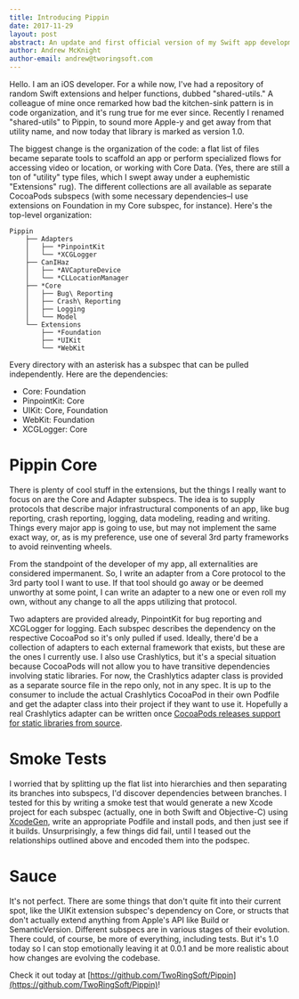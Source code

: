 ```yaml
---
title: Introducing Pippin
date: 2017-11-29
layout: post
abstract: An update and first official version of my Swift app development framework.
author: Andrew McKnight
author-email: andrew@tworingsoft.com
---
```


Hello. I am an iOS developer. For a while now, I've had a repository of random Swift extensions and helper functions, dubbed "shared-utils." A colleague of mine once remarked how bad the kitchen-sink pattern is in code organization, and it's rung true for me ever since. Recently I renamed "shared-utils" to Pippin, to sound more Apple-y and get away from that utility name, and now today that library is marked as version 1.0.

The biggest change is the organization of the code: a flat list of files became separate tools to scaffold an app or perform specialized flows for accessing video or location, or working with Core Data. (Yes, there are still a ton of "utility" type files, which I swept away under a euphemistic "Extensions" rug). The different collections are all available as separate CocoaPods subspecs (with some necessary dependencies–I use extensions on Foundation in my Core subspec, for instance). Here's the top-level organization:

```
Pippin
    ├── Adapters
    │   ├── *PinpointKit
    │   └── *XCGLogger
    ├── CanIHaz
    │   ├── *AVCaptureDevice
    │   └── *CLLocationManager
    ├── *Core
    │   ├── Bug\ Reporting
    │   ├── Crash\ Reporting
    │   ├── Logging
    │   └── Model
    └── Extensions
        ├── *Foundation
        ├── *UIKit
        └── *WebKit
```

Every directory with an asterisk has a subspec that can be pulled independently. Here are the dependencies:

- Core: Foundation
- PinpointKit: Core
- UIKit: Core, Foundation
- WebKit: Foundation
- XCGLogger: Core

# Pippin Core

There is plenty of cool stuff in the extensions, but the things I really want to focus on are the Core and Adapter subspecs. The idea is to supply protocols that describe major infrastructural components of an app, like bug reporting, crash reporting, logging, data modeling, reading and writing. Things every major app is going to use, but may not implement the same exact way, or, as is my preference, use one of several 3rd party frameworks to avoid reinventing wheels. 

From the standpoint of the developer of my app, all externalities are considered impermanent. So, I write an adapter from a Core protocol to the 3rd party tool I want to use. If that tool should go away or be deemed unworthy at some point, I can write an adapter to a new one or even roll my own, without any change to all the apps utilizing that protocol.

Two adapters are provided already, PinpointKit for bug reporting and XCGLogger for logging. Each subspec describes the dependency on the respective CocoaPod so it's only pulled if used. Ideally, there'd be a collection of adapters to each external framework that exists, but these are the ones I currently use. I also use Crashlytics, but it's a special situation because CocoaPods will not allow you to have transitive dependencies involving static libraries. For now, the Crashlytics adapter class is provided as a separate source file in the repo only, not in any spec. It is up to the consumer to include the actual Crashlytics CocoaPod in their own Podfile and get the adapter class into their project if they want to use it. Hopefully a real Crashlytics adapter can be written once [CocoaPods releases support for static libraries from source](https://github.com/CocoaPods/CocoaPods/pull/6811).

# Smoke Tests

I worried that by splitting up the flat list into hierarchies and then separating its branches into subspecs, I'd discover dependencies between branches. I tested for this by writing a smoke test that would generate a new Xcode project for each subspec (actually, one in both Swift and Objective-C) using [XcodeGen](https://github.com/yonaskolb/XcodeGen), write an appropriate Podfile and install pods, and then just see if it builds. Unsurprisingly, a few things did fail, until I teased out the relationships outlined above and encoded them into the podspec.

# Sauce

It's not perfect. There are some things that don't quite fit into their current spot, like the UIKit extension subspec's dependency on Core, or structs that don't actually extend anything from Apple's API like Build or SemanticVersion. Different subspecs are in various stages of their evolution. There could, of course, be more of everything, including tests. But it's 1.0 today so I can stop emotionally leaving it at 0.0.1 and be more realistic about how changes are evolving the codebase.

Check it out today at [https://github.com/TwoRingSoft/Pippin](https://github.com/TwoRingSoft/Pippin)!
